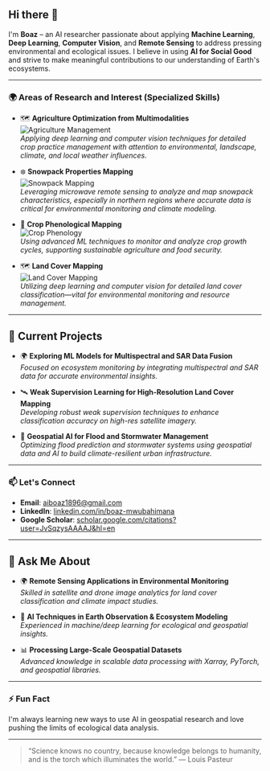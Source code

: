 ## Hi there 👋

I'm **Boaz** – an AI researcher passionate about applying **Machine Learning**, **Deep Learning**, **Computer Vision**, and **Remote Sensing** to address pressing environmental and ecological issues. I believe in using **AI for Social Good** and strive to make meaningful contributions to our understanding of Earth's ecosystems.

---

### 🌍 Areas of Research and Interest (Specialized Skills)

- 🗺️ **Agriculture Optimization from Multimodalities**  
  ![Agriculture Management](https://img.shields.io/badge/Agriculture%20Management%20Practice--with--machine--learning--from--lab--to--remote--sensing--intelligence-FF5722?style=for-the-badge&logo=map&logoColor=white)  
  *Applying deep learning and computer vision techniques for detailed crop practice management with attention to environmental, landscape, climate, and local weather influences.*

- ❄️ **Snowpack Properties Mapping**  
  ![Snowpack Mapping](https://img.shields.io/badge/Snowpack%20Mapping-007ACC?style=for-the-badge&logo=snowflake&logoColor=white)  
  *Leveraging microwave remote sensing to analyze and map snowpack characteristics, especially in northern regions where accurate data is critical for environmental monitoring and climate modeling.*

- 🌾 **Crop Phenological Mapping**  
  ![Crop Phenology](https://img.shields.io/badge/Crop%20Phenology%20Mapping-34A853?style=for-the-badge&logo=leaf&logoColor=white)  
  *Using advanced ML techniques to monitor and analyze crop growth cycles, supporting sustainable agriculture and food security.*

- 🗺️ **Land Cover Mapping**  
  ![Land Cover Mapping](https://img.shields.io/badge/Land%20Cover%20Mapping-FF5722?style=for-the-badge&logo=map&logoColor=white)  
  *Utilizing deep learning and computer vision for detailed land cover classification—vital for environmental monitoring and resource management.*

---

## 🔭 Current Projects

- 🌍 **Exploring ML Models for Multispectral and SAR Data Fusion**  
   *Focused on ecosystem monitoring by integrating multispectral and SAR data for accurate environmental insights.*

- 🛰️ **Weak Supervision Learning for High-Resolution Land Cover Mapping**  
   *Developing robust weak supervision techniques to enhance classification accuracy on high-res satellite imagery.*

- 🌊 **Geospatial AI for Flood and Stormwater Management**  
   *Optimizing flood prediction and stormwater systems using geospatial data and AI to build climate-resilient urban infrastructure.*

---

### 📫 Let's Connect

- **Email**: [aiboaz1896@gmail.com](mailto:aiboaz1896@gmail.com)  
- **LinkedIn**: [linkedin.com/in/boaz-mwubahimana](https://www.linkedin.com/in/boaz-mwubahimana/)  
- **Google Scholar**: [scholar.google.com/citations?user=JvSqzysAAAAJ&hl=en](https://scholar.google.com/citations?user=JvSqzysAAAAJ&hl=en)

---

## 💬 Ask Me About

- 🌍 **Remote Sensing Applications in Environmental Monitoring**  
   *Skilled in satellite and drone image analytics for land cover classification and climate impact studies.*

- 🤖 **AI Techniques in Earth Observation & Ecosystem Modeling**  
   *Experienced in machine/deep learning for ecological and geospatial insights.*

- 📊 **Processing Large-Scale Geospatial Datasets**  
   *Advanced knowledge in scalable data processing with Xarray, PyTorch, and geospatial libraries.*

---

### ⚡ Fun Fact  
I'm always learning new ways to use AI in geospatial research and love pushing the limits of ecological data analysis.

---

> “Science knows no country, because knowledge belongs to humanity, and is the torch which illuminates the world.” — Louis Pasteur

